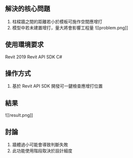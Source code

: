## 解決的核心問題
1. 柱樑牆之間的距離若小於模板可施作空間應增打
2. 模型中若未建置增打，量大將會影響工程量
![[problem.png]]
## 使用環境要求
Revit 2019
Revit API SDK
C#
## 操作方式
1. 基於 Revit API SDK 開發可一鍵檢查應增打位置
## 結果
![[result.png]]
## 討論
1. 牆體過小可能會導致判斷失敗
2. 此功能使用階段取決於設計細度